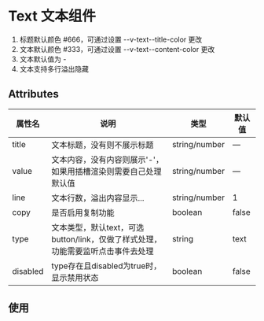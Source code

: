 # Text 文本组件

1. 标题默认颜色 #666，可通过设置 --v-text--title-color 更改
2. 文本默认颜色 #333，可通过设置 --v-text--content-color 更改
3. 文本默认值为 -
4. 文本支持多行溢出隐藏

## Attributes

| 属性名   | 说明                                                                             | 类型          | 默认值 |
| -------- | -------------------------------------------------------------------------------- | ------------- | ------ |
| title    | 文本标题，没有则不展示标题                                                       | string/number | —      |
| value    | 文本内容，没有内容则展示'-'，如果用插槽渲染则需要自己处理默认值                  | string/number | —      |
| line     | 文本行数，溢出内容显示...                                                        | string/number | 1      |
| copy     | 是否启用复制功能                                                                 | boolean       | false  |
| type     | 文本类型，默认text，可选 button/link，仅做了样式处理，功能需要监听点击事件去处理 | string        | text   |
| disabled | type存在且disabled为true时，显示禁用状态                                         | boolean       | false  |

## 使用

